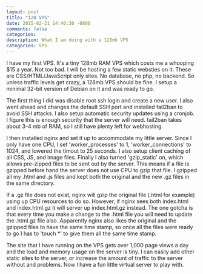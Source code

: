 ```yaml
---
layout: post
title: "128 VPS"
date: 2015-02-21 14:40:30 -0800
comments: false
categories: 
description: What I am doing with a 128mb VPS
categories: VPS
---
```


<p>
I have my first VPS. It's a tiny 128mb RAM VPS which costs me a whooping $15 a year. Not too bad. I will be hosting a few static websties on it. These are CSS/HTML/JavaScript only sites. No database, no php, no backend. So unless traffic levels get crazy, a 128mb VPS should be fine. I setup a minimal 32-bit version of Debian on it and was ready to go.
</p>
<!-- more -->
<p>
The first thing I did was disable root ssh login and create a new user. I also went ahead and changes the default SSH port and installed fail2ban to avoid SSH attacks. I also setup automatic security updates using a cronjob. I figure this is enough security that the server will need. fail2ban takes about 3-4 mb of RAM, so I still have plenty left for webhosting.
</p>
<p>
I then installed nginx and set it up to accommodate my little server. Since I only have one CPU, I set 'worker_processes' to 1, 'worker_connections' to 1024, and lowered the timout to 25 seconds. I also setup client caching of all CSS, JS, and image files. Finally I also turned 'gzip_static' on, which allows pre-zipped files to be sent out by the server. This means if a file is gzipped before hand the server does not use CPU to gzip that file. I gzipped all my .html and .js files and kept both the original and the new .gz files in the  same directory. 
</p>
<p>If a .gz file does not exist, nginx will gzip the original file (.html for example) using up CPU resources to do so. However, if nginx sees both index.html and index.html.gz it will server up index.html.gz instead. The one gotcha is that every time you make a change to the .html file you will need to update the .html.gz file also. Apparently nginx also likes the original and the gzipped files to have the same time stamp, so once all the files were ready to go I has to 'touch *' to give them all the same time stamp.
</p>
<p>The site that I have running on the VPS gets over 1,000 page views a day and the load and memory usage on the server is tiny. I can easily add other static sites to the server, or increase the amount of traffic to the server without and problems. Now I have a fun little virtual server to play with.
</p>
